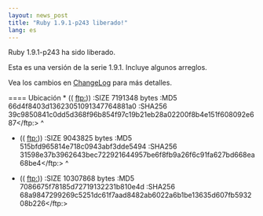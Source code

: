 ```yaml
---
layout: news_post
title: "Ruby 1.9.1-p243 liberado!"
lang: es
---
```


Ruby 1.9.1-p243 ha sido liberado.

Esta es una versión de la serie 1.9.1. Incluye algunos arreglos.

Vea los cambios en [ChangeLog][1] para más detalles.

 ==== Ubicación * ((
  <ftp:>)) :SIZE 7191348 bytes :MD5 66d4f8403d13623051091347764881a0 :SHA256 39c9850841c0dd5d368f96b854f97c19b21eb28a02200f8b4e151f608092e687</ftp:>
^

* ((
  <ftp:>)) :SIZE 9043825 bytes :MD5 515bfd965814e718c0943abf3dde5494 :SHA256 31598e37b3962643bec722921644957be6f8fb9a26f6c91fa627bd668ea68be4</ftp:>
^

* ((
  <ftp:>)) :SIZE 10307868 bytes :MD5 7086675f78185d72719132231b810e4d :SHA256 68a9847299269c5251dc61f7aad8482ab6022a6b1be13635d607fb593208b226</ftp:>



[1]: http://svn.ruby-lang.org/repos/ruby/branches/ruby_1_9_1/ChangeLog 
